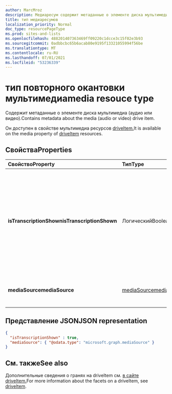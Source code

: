 ```yaml
---
author: MarcMroz
description: Медиаресум содержит метаданные о элементе диска мультимедиа (аудио или видео).
title: тип медиаресумов
localization_priority: Normal
doc_type: resourcePageType
ms.prod: sites-and-lists
ms.openlocfilehash: 488201407363469ff09220c1dcce3c15f02e3b93
ms.sourcegitcommit: 0adbbcbc65b6acab80e9195f13321055994f56be
ms.translationtype: MT
ms.contentlocale: ru-RU
ms.lasthandoff: 07/01/2021
ms.locfileid: "53236339"
---
```

# <a name="media-resouce-type"></a><span data-ttu-id="3d427-103">тип повторного окантовки мультимедиа</span><span class="sxs-lookup"><span data-stu-id="3d427-103">media resouce type</span></span>

<span data-ttu-id="3d427-104">Содержит метаданные о элементе диска мультимедиа (аудио или видео).</span><span class="sxs-lookup"><span data-stu-id="3d427-104">Contains metadata about the media (audio or video) drive item.</span></span>

<span data-ttu-id="3d427-105">Он доступен в свойстве мультимедиа ресурсов [driveItem.][item-resource]</span><span class="sxs-lookup"><span data-stu-id="3d427-105">It is available on the media property of [driveItem][item-resource] resources.</span></span>


## <a name="properties"></a><span data-ttu-id="3d427-106">Свойства</span><span class="sxs-lookup"><span data-stu-id="3d427-106">Properties</span></span>

| <span data-ttu-id="3d427-107">Свойство</span><span class="sxs-lookup"><span data-stu-id="3d427-107">Property</span></span>                 | <span data-ttu-id="3d427-108">Тип</span><span class="sxs-lookup"><span data-stu-id="3d427-108">Type</span></span>                  | <span data-ttu-id="3d427-109">Описание</span><span class="sxs-lookup"><span data-stu-id="3d427-109">Description</span></span>                                                                                                   |
| :----------------------- | :-------------------- | :------------------------------------------------------------------------------------------------------------ 
| <span data-ttu-id="3d427-110">**isTranscriptionShown**</span><span class="sxs-lookup"><span data-stu-id="3d427-110">**isTranscriptionShown**</span></span> | <span data-ttu-id="3d427-111">Логический</span><span class="sxs-lookup"><span data-stu-id="3d427-111">Boolean</span></span>               | <span data-ttu-id="3d427-112">Если файл имеет стенограмму, этот параметр управляет, если закрытые подписи /транскрипция для файла мультимедиа должны быть показаны людям во время просмотра.</span><span class="sxs-lookup"><span data-stu-id="3d427-112">If a file has a transcript, this setting controls if the closed captions / transcription for the media file should be shown to people during viewing.</span></span> <span data-ttu-id="3d427-113">Read-Write.</span><span class="sxs-lookup"><span data-stu-id="3d427-113">Read-Write.</span></span>                                                    |
| <span data-ttu-id="3d427-114">**mediaSource**</span><span class="sxs-lookup"><span data-stu-id="3d427-114">**mediaSource**</span></span>          | [<span data-ttu-id="3d427-115">mediaSource</span><span class="sxs-lookup"><span data-stu-id="3d427-115">mediaSource</span></span>](mediaSource.md)         | <span data-ttu-id="3d427-116">Сведения об источнике мультимедиа.</span><span class="sxs-lookup"><span data-stu-id="3d427-116">Information about the source of media.</span></span> <span data-ttu-id="3d427-117">Только для чтения.</span><span class="sxs-lookup"><span data-stu-id="3d427-117">Read-only.</span></span>                                                             | 


## <a name="json-representation"></a><span data-ttu-id="3d427-118">Представление JSON</span><span class="sxs-lookup"><span data-stu-id="3d427-118">JSON representation</span></span>

<!-- {
  "blockType": "resource",
  "@odata.type": "microsoft.graph.media"
}-->

```json
{
  "isTranscriptionShown" : true,
  "mediaSource": { "@odata.type": "microsoft.graph.mediaSource" }
}
```

## <a name="see-also"></a><span data-ttu-id="3d427-119">См. также</span><span class="sxs-lookup"><span data-stu-id="3d427-119">See also</span></span> 

<span data-ttu-id="3d427-120">Дополнительные сведения о гранях на driveItem см. [в сайте driveItem.](driveitem.md)</span><span class="sxs-lookup"><span data-stu-id="3d427-120">For more information about the facets on a driveItem, see [driveItem](driveitem.md).</span></span>

[item-resource]: ../resources/driveitem.md
[mediaSource]: mediaSource.md

<!-- {
  "type": "#page.annotation",
  "description": "The media resource type provides information about the media item.",
  "keywords": "mediaItem,client,media info,onedrive",
  "section": "documentation",
  "tocPath&quot;: &quot;Facets/Media"
} -->

